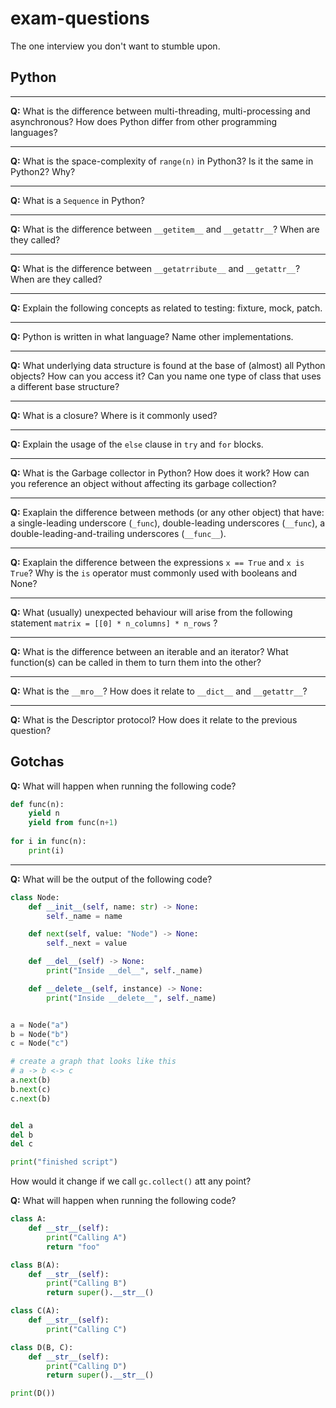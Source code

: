 # exam-questions

The one interview you don't want to stumble upon.

## Python

---

**Q:** What is the difference between multi-threading, multi-processing and asynchronous? How does Python differ from other programming languages?

---

**Q:** What is the space-complexity of `range(n)` in Python3? Is it the same in Python2? Why?

---

**Q:** What is a `Sequence` in Python?

---

**Q:** What is the difference between `__getitem__` and `__getattr__`? When are they called?

---

**Q:** What is the difference between `__getatrribute__` and `__getattr__`? When are they called?

---

**Q:** Explain the following concepts as related to testing: fixture, mock, patch.

---

**Q:** Python is written in what language? Name other implementations.

---

**Q:** What underlying data structure is found at the base of (almost) all Python objects? How can you access it? Can you name one type of class that uses a different base structure?

---

**Q:** What is a closure? Where is it commonly used?

---

**Q:** Explain the usage of the `else` clause in `try` and `for` blocks.

---

**Q:** What is the Garbage collector in Python? How does it work? How can you reference an object without affecting its garbage collection?

---

**Q:** Exaplain the difference between methods (or any other object) that have: a single-leading underscore (`_func`), double-leading underscores (`__func`), a double-leading-and-trailing underscores (`__func__`).

---

**Q:** Exaplain the difference between the expressions `x == True` and `x is True`? Why is the `is` operator must commonly used with booleans and None?

---

**Q:** What (usually) unexpected behaviour will arise from the following statement `matrix = [[0] * n_columns] * n_rows` ?

---

**Q:** What is the difference between an iterable and an iterator? What function(s) can be called in them to turn them into the other?

---

**Q:** What is the `__mro__`? How does it relate to `__dict__` and `__getattr__`?

---

**Q:** What is the Descriptor protocol? How does it relate to the previous question?

## Gotchas


**Q:** What will happen when running the following code?

```python
def func(n):
    yield n
    yield from func(n+1)
    
for i in func(n):
    print(i)
```

---

**Q:** What will be the output of the following code?

```python
class Node:
    def __init__(self, name: str) -> None:
        self._name = name

    def next(self, value: "Node") -> None:
        self._next = value

    def __del__(self) -> None:
        print("Inside __del__", self._name)

    def __delete__(self, instance) -> None:
        print("Inside __delete__", self._name)


a = Node("a")
b = Node("b")
c = Node("c")

# create a graph that looks like this
# a -> b <-> c
a.next(b)
b.next(c)
c.next(b)


del a
del b
del c

print("finished script")
```

How would it change if we call `gc.collect()` att any point? 

**Q:** What will happen when running the following code?

```python
class A:
    def __str__(self):
        print("Calling A")
        return "foo"

class B(A):
    def __str__(self):
        print("Calling B")
        return super().__str__()

class C(A):
    def __str__(self):
        print("Calling C")

class D(B, C):
    def __str__(self):
        print("Calling D")
        return super().__str__()

print(D())
```
